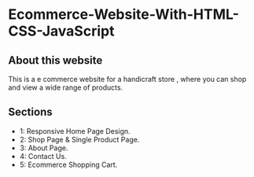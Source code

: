 # Ecommerce-Website-With-HTML-CSS-JavaScript

## About this website
This is a e commerce website for a handicraft store , where you can shop and view a wide range of products.


## Sections
- 1: Responsive Home Page Design.
- 2: Shop Page & Single Product Page.
- 3: About Page.
- 4: Contact Us.
- 5: Ecommerce Shopping Cart.
